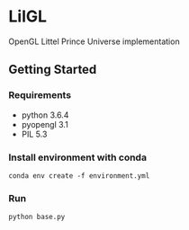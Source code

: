 # LilGL
OpenGL Littel Prince Universe implementation


## Getting Started

### Requirements
- python 3.6.4 
- pyopengl 3.1
- PIL 5.3

### Install environment with conda
```
conda env create -f environment.yml
```

### Run
```
python base.py
```
